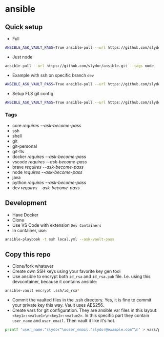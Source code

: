 # ansible

## Quick setup

- Full

```sh
ANSIBLE_ASK_VAULT_PASS=True ansible-pull --url https://github.com/slydor/ansible.git --ask-become-pass
```

- Just node

```sh
ansible-pull --url https://github.com/slydor/ansible.git --tags node
```

- Example with ssh on specific branch `dev`

```sh
ANSIBLE_ASK_VAULT_PASS=True ansible-pull --url https://github.com/slydor/ansible.git --tags ssh --checkout dev
```

- Setup FLS git config

```sh
ANSIBLE_ASK_VAULT_PASS=True ansible-pull --url https://github.com/slydor/ansible.git --tags git-fls
```

### Tags

- core _requires --ask-become-pass_
- ssh
- shell
- git
- git-personal
- git-fls
- docker _requires --ask-become-pass_
- vscode _requires --ask-become-pass_
- brave _requires --ask-become-pass_
- node _requires --ask-become-pass_
- java
- python _requires --ask-become-pass_
- dev _requires --ask-become-pass_

## Development

- Have Docker
- Clone
- Use VS Code with extension `Dev Containers`
- In container, use:

```sh
ansible-playbook -t ssh local.yml --ask-vault-pass
```

## Copy this repo

- Clone/fork whatever
- Create own SSH keys using your favorite key gen tool
- Use ansible to encrypt both `id_rsa` and `id_rsa.pub` file. I.e. using this devcontainer, because it contains ansible:

```sh
ansible-vault encrypt .ssh/id_rsa*
```

- Commit the vaulted files in the .ssh directory. Yes, it is fine to commit your private key this way. Vault uses AES256.
- Create vars for git configuration. They are ansible var files in this layout: `<key1>:<value1>\n<key2>:<value2>`. In this specific part they contain `user_name` and `user_email`. Then vault it like it's hot.

```sh
printf 'user_name:"slydor"\nuser_email:"slydor@example.com"\n' > vars/personal-git.yml && ansible-vault encrypt vars/personal-git.yml
```
